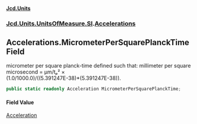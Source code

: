 #### [Jcd.Units](index.md 'index')
### [Jcd.Units.UnitsOfMeasure.SI](Jcd.Units.UnitsOfMeasure.SI.md 'Jcd.Units.UnitsOfMeasure.SI').[Accelerations](Accelerations.md 'Jcd.Units.UnitsOfMeasure.SI.Accelerations')

## Accelerations.MicrometerPerSquarePlanckTime Field

micrometer per square planck-time defined such that: millimeter per square microsecond = μm/tₚ² ×  
(1.0/1000.0)/((5.391247E-38)*(5.391247E-38)).

```csharp
public static readonly Acceleration MicrometerPerSquarePlanckTime;
```

#### Field Value
[Acceleration](Acceleration.md 'Jcd.Units.UnitTypes.Acceleration')
